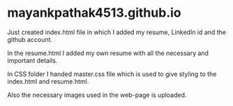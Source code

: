 # mayankpathak4513.github.io

Just created index.html file in which I added my resume, LinkedIn id and the github account.

In the resume.html I added my own resume with all the necessary and important details.

In CSS folder I handed master.css file which is used to give styling to the index.html and resume.html.

Also the necessary images used in the web-page is uploaded.
